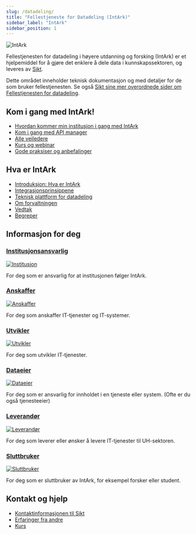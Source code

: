 ```yaml
---
slug: /datadeling/
title: "Fellestjeneste for Datadeling (IntArk)"
sidebar_label: "IntArk"
sidebar_position: 1
---
```


![IntArk](/datadeling/img/logo.png)

Fellestjenesten for datadeling i høyere utdanning og forsking (IntArk) er et
hjelpemiddel for å gjøre det enklere å dele data i kunnskapssektoren, og
leveres av [Sikt](https://sikt.no/).

Dette området inneholder teknisk dokumentasjon og med detaljer for de som
bruker fellestjenesten. Se også [Sikt sine mer overordnede sider om
Fellestjenesten for datadeling](https://www.uninett.no/Intark).

## Kom i gang med IntArk!

* [Hvordan kommer min institusjon i gang med IntArk](/docs/datadeling/veiledere/innforing)
* [Kom i gang med API manager](/docs/datadeling/teknisk-plattform/oversikt)
* [Alle veiledere](/docs/datadeling/veiledere)
* [Kurs og webinar](/docs/datadeling/kurs/)
* [Gode praksiser og anbefalinger](/docs/datadeling/god-praksis)

## Hva er IntArk

* [Introduksjon: Hva er IntArk](/docs/datadeling/hva-er/)
* [Integrasjonsprinsippene](/docs/datadeling/prinsippene)
* [Teknisk plattform for datadeling](/docs/datadeling/teknisk-plattform)
* [Om forvaltningen](/docs/datadeling/forvaltning)
* [Vedtak](/docs/datadeling/vedtak)
* [Begreper](/docs/datadeling/begreper)

## Informasjon for deg

### [Institusjonsansvarlig](/docs/datadeling/malgrupper/institusjonsansvarlig/)

[![Institusjon](/datadeling/img/illustrasjon-institusjonseier.png)](/docs/datadeling/malgrupper/institusjonsansvarlig/)

For deg som er ansvarlig for at institusjonen følger IntArk.

### [Anskaffer](/docs/datadeling/malgrupper/anskaffer/)

[![Anskaffer](/datadeling/img/illustrasjon-anskaffer.png)](/docs/datadeling/malgrupper/anskaffer/)

For deg som anskaffer IT-tjenester og IT-systemer.

### [Utvikler](/docs/datadeling/malgrupper/utvikler/)

[![Utvikler](/datadeling/img/illustrasjon-utvikler.png)](/docs/datadeling/malgrupper/utvikler/)

For deg som utvikler IT-tjenester.

### [Dataeier](/docs/datadeling/malgrupper/dataeier/)

[![Dataeier](/datadeling/img/illustrasjon-dataeier.png)](/docs/datadeling/malgrupper/dataeier/)

For deg som er ansvarlig for innholdet i en tjeneste eller system. (Ofte er du også tjenesteeier)

### [Leverandør](/docs/datadeling/malgrupper/leverandor/)

[![Leverandør](/datadeling/img/illustrasjon-ekstern.png)](/docs/datadeling/malgrupper/leverandor/)

For deg som leverer eller ønsker å levere IT-tjenester til UH-sektoren.

### [Sluttbruker](/docs/datadeling/malgrupper/sluttbruker/)

[![Sluttbruker](/datadeling/img/illustrasjon-sluttbruker.png)](/docs/datadeling/malgrupper/sluttbruker/)

For deg som er sluttbruker av IntArk, for eksempel forsker eller student.

## Kontakt og hjelp

* [Kontaktinformasjonen til Sikt](https://sikt.no/kontakt-oss)
* [Erfaringer fra andre](/docs/datadeling/erfaringer/)
* [Kurs](/docs/datadeling/kurs)

